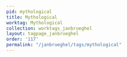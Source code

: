 ```yaml
---
pid: mythological
title: Mythological
worktag: Mythological
collection: worktags_janbrueghel
layout: tagpage_janbrueghel
order: '117'
permalink: "/janbrueghel/tags/mythological"
---
```

